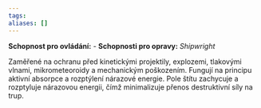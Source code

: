 ```yaml
---
tags: 
aliases: []
---
```

**Schopnost pro ovládání:** -
**Schopnosti pro opravy:**  *Shipwright*

Zaměřené na ochranu před kinetickými projektily, explozemi, tlakovými vlnami, mikrometeoroidy a mechanickým poškozením. Fungují na principu aktivní absorpce a rozptýlení nárazové energie. Pole štítu zachycuje a rozptyluje nárazovou energii, čímž minimalizuje přenos destruktivní síly na trup.